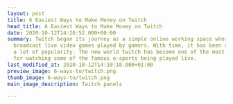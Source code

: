 ```yaml
---
layout: post
title: 6 Easiest Ways to Make Money on Twitch
head_title: 6 Easiest Ways to Make Money on Twitch
date: 2020-10-12T14:26:52.000+00:00
summary: Twitch began its journey as a simple online working space where people could
  broadcast live video games played by gamers. With time, it has been able to garner
  a lot of popularity. The new world twitch has become one of the most loved platforms
  for watching some of the famous e-sports being played live.
last_modified_at: 2020-10-12T14:10:10.000+01:00
preview_image: 6-ways-to/twitch.png
thumb_image: 6-ways-to/twitch.png
main_image_description: Twitch panels

---
```

